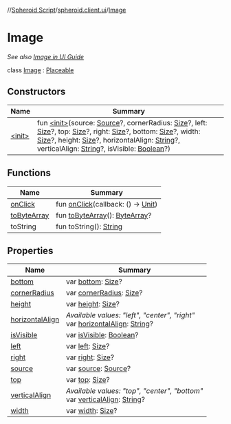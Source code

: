 //[Spheroid Script](../../index.md)/[spheroid.client.ui](../index.md)/[Image](index.md)



# Image  
 <i>See also [Image in UI Guide](/docs/ui/image.md)</i>  
  
class [Image](index.md) : [Placeable](../-placeable/index.md)   


## Constructors  
  
|  Name|  Summary| 
|---|---|
| [&lt;init&gt;](-init-.md)|  fun [&lt;init&gt;](-init-.md)(source: [Source](../../spheroid/-source/index.md)?, cornerRadius: [Size](../-size/index.md)?, left: [Size](../-size/index.md)?, top: [Size](../-size/index.md)?, right: [Size](../-size/index.md)?, bottom: [Size](../-size/index.md)?, width: [Size](../-size/index.md)?, height: [Size](../-size/index.md)?, horizontalAlign: [String](../../spheroid/-string/index.md)?, verticalAlign: [String](../../spheroid/-string/index.md)?, isVisible: [Boolean](../../spheroid/-boolean/index.md)?)   <br>


## Functions  
  
|  Name|  Summary| 
|---|---|
| [onClick](on-click.md)| fun [onClick](on-click.md)(callback: () -> [Unit](../../spheroid/-unit/index.md))  <br>
| [toByteArray](to-byte-array.md)| fun [toByteArray](to-byte-array.md)(): [ByteArray](../../spheroid/-byte-array/index.md)?  <br>
| toString| fun toString(): [String](../../spheroid/-string/index.md)  <br>


## Properties  
  
|  Name|  Summary| 
|---|---|
| [bottom](index.md#spheroid.client.ui/Image/bottom/#/PointingToDeclaration/)|  var [bottom](index.md#spheroid.client.ui/Image/bottom/#/PointingToDeclaration/): [Size](../-size/index.md)?   <br>
| [cornerRadius](index.md#spheroid.client.ui/Image/cornerRadius/#/PointingToDeclaration/)|  var [cornerRadius](index.md#spheroid.client.ui/Image/cornerRadius/#/PointingToDeclaration/): [Size](../-size/index.md)?   <br>
| [height](index.md#spheroid.client.ui/Image/height/#/PointingToDeclaration/)|  var [height](index.md#spheroid.client.ui/Image/height/#/PointingToDeclaration/): [Size](../-size/index.md)?   <br>
| [horizontalAlign](index.md#spheroid.client.ui/Image/horizontalAlign/#/PointingToDeclaration/)|  *Available values: "left", "center", "right"*<br>var [horizontalAlign](index.md#spheroid.client.ui/Image/horizontalAlign/#/PointingToDeclaration/): [String](../../spheroid/-string/index.md)?   <br>
| [isVisible](index.md#spheroid.client.ui/Image/isVisible/#/PointingToDeclaration/)|  var [isVisible](index.md#spheroid.client.ui/Image/isVisible/#/PointingToDeclaration/): [Boolean](../../spheroid/-boolean/index.md)?   <br>
| [left](index.md#spheroid.client.ui/Image/left/#/PointingToDeclaration/)|  var [left](index.md#spheroid.client.ui/Image/left/#/PointingToDeclaration/): [Size](../-size/index.md)?   <br>
| [right](index.md#spheroid.client.ui/Image/right/#/PointingToDeclaration/)|  var [right](index.md#spheroid.client.ui/Image/right/#/PointingToDeclaration/): [Size](../-size/index.md)?   <br>
| [source](index.md#spheroid.client.ui/Image/source/#/PointingToDeclaration/)|  var [source](index.md#spheroid.client.ui/Image/source/#/PointingToDeclaration/): [Source](../../spheroid/-source/index.md)?   <br>
| [top](index.md#spheroid.client.ui/Image/top/#/PointingToDeclaration/)|  var [top](index.md#spheroid.client.ui/Image/top/#/PointingToDeclaration/): [Size](../-size/index.md)?   <br>
| [verticalAlign](index.md#spheroid.client.ui/Image/verticalAlign/#/PointingToDeclaration/)|  *Available values: "top", "center", "bottom"*<br>var [verticalAlign](index.md#spheroid.client.ui/Image/verticalAlign/#/PointingToDeclaration/): [String](../../spheroid/-string/index.md)?   <br>
| [width](index.md#spheroid.client.ui/Image/width/#/PointingToDeclaration/)|  var [width](index.md#spheroid.client.ui/Image/width/#/PointingToDeclaration/): [Size](../-size/index.md)?   <br>

